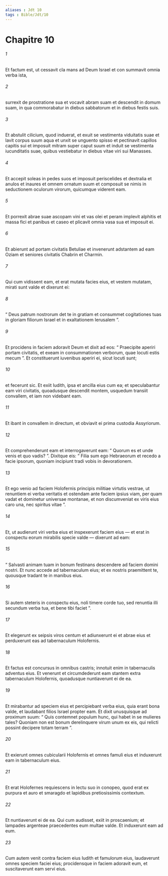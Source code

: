 ```yaml
---
aliases : Jdt 10
tags : Bible/Jdt/10
---
```


# Chapitre 10

###### 1
Et factum est, ut cessavit cla mans ad Deum Israel et con summavit omnia verba ista, 
###### 2
surrexit de prostratione sua et vocavit abram suam et descendit in domum suam, in qua commorabatur in diebus sabbatorum et in diebus festis suis. 
###### 3
Et abstulit cilicium, quod induerat, et exuit se vestimenta viduitatis suae et lavit corpus suum aqua et unxit se unguento spisso et pectinavit capillos capitis sui et imposuit mitram super caput suum et induit se vestimenta iucunditatis suae, quibus vestiebatur in diebus vitae viri sui Manasses. 
###### 4
Et accepit soleas in pedes suos et imposuit periscelides et dextralia et anulos et inaures et omnem ornatum suum et composuit se nimis in seductionem oculorum virorum, quicumque viderent eam. 
###### 5
Et porrexit abrae suae ascopam vini et vas olei et peram implevit alphitis et massa fici et panibus et caseo et plicavit omnia vasa sua et imposuit ei.
###### 6
Et abierunt ad portam civitatis Betuliae et invenerunt adstantem ad eam Oziam et seniores civitatis Chabrin et Charmin. 
###### 7
Qui cum vidissent eam, et erat mutata facies eius, et vestem mutatam, mirati sunt valde et dixerunt ei: 
###### 8
“ Deus patrum nostrorum det te in gratiam et consummet cogitationes tuas in gloriam filiorum Israel et in exaltationem Ierusalem ”. 
###### 9
Et procidens in faciem adoravit Deum et dixit ad eos: “ Praecipite aperiri portam civitatis, et exeam in consummationen verborum, quae locuti estis mecum ”. Et constituerunt iuvenibus aperiri ei, sicut locuti sunt; 
###### 10
et fecerunt sic. Et exiit Iudith, ipsa et ancilla eius cum ea; et speculabantur eam viri civitatis, quoadusque descendit montem, usquedum transiit convallem, et iam non videbant eam.
###### 11
Et ibant in convallem in directum, et obviavit ei prima custodia Assyriorum. 
###### 12
Et comprehenderunt eam et interrogaverunt eam: “ Quorum es et unde venis et quo vadis? ”. Dixitque eis: “ Filia sum ego Hebraeorum et recedo a facie ipsorum, quoniam incipiunt tradi vobis in devorationem. 
###### 13
Et ego venio ad faciem Holofernis principis militiae virtutis vestrae, ut renuntiem ei verba veritatis et ostendam ante faciem ipsius viam, per quam vadat et dominetur universae montanae, et non discumveniat ex viris eius caro una, nec spiritus vitae ”. 
###### 14
Et, ut audierunt viri verba eius et inspexerunt faciem eius — et erat in conspectu eorum mirabilis specie valde — dixerunt ad eam: 
###### 15
“ Salvasti animam tuam in bonum festinans descendere ad faciem domini nostri. Et nunc accede ad tabernaculum eius; et ex nostris praemittent te, quousque tradant te in manibus eius. 
###### 16
Si autem steteris in conspectu eius, noli timere corde tuo, sed renuntia illi secundum verba tua, et bene tibi faciet ”. 
###### 17
Et elegerunt ex seipsis viros centum et adiunxerunt ei et abrae eius et perduxerunt eas ad tabernaculum Holofernis. 
###### 18
Et factus est concursus in omnibus castris; innotuit enim in tabernaculis adventus eius. Et venerunt et circumdederunt eam stantem extra tabernaculum Holofernis, quoadusque nuntiaverunt ei de ea. 
###### 19
Et mirabantur ad speciem eius et percipiebant verba eius, quia erant bona valde, et laudabant filios Israel propter eam. Et dixit unusquisque ad proximum suum: “ Quis contemnet populum hunc, qui habet in se mulieres tales? Quoniam non est bonum derelinquere virum unum ex eis, qui relicti possint decipere totam terram ”. 
###### 20
Et exierunt omnes cubicularii Holofernis et omnes famuli eius et induxerunt eam in tabernaculum eius.
###### 21
Et erat Holofernes requiescens in lectu suo in conopeo, quod erat ex purpura et auro et smaragdo et lapidibus pretiosissimis contextum. 
###### 22
Et nuntiaverunt ei de ea. Qui cum audisset, exiit in proscaenium; et lampades argenteae praecedentes eum multae valde. Et induxerunt eam ad eum. 
###### 23
Cum autem venit contra faciem eius Iudith et famulorum eius, laudaverunt omnes speciem faciei eius; procidensque in faciem adoravit eum, et suscitaverunt eam servi eius.
